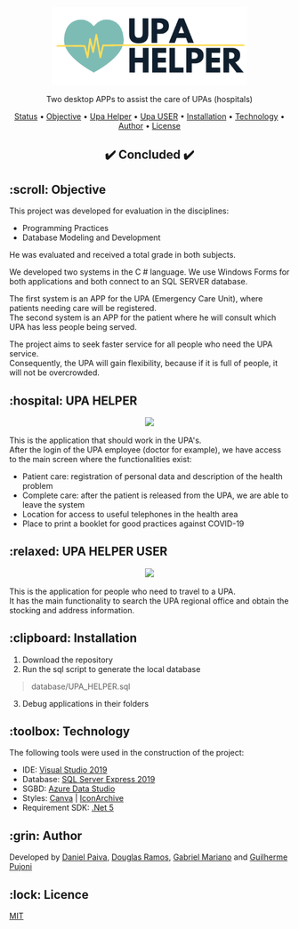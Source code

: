 <p align="center">
  <a href="#">
    <img src="images/logo.png" width="350" alt="UPA HELPER">
  </a>
</p>
<p align="center">
    Two desktop APPs to assist the care of UPAs (hospitals)
</p>

<p align="center">
 <a href="#status">Status</a> • 
 <a href="#objetivo">Objective</a> •
 <a href="#upahelper">Upa Helper</a> •
 <a href="#upauser">Upa USER</a> •
 <a href="#instalacao">Installation</a> • 
 <a href="#tecnologias">Technology</a> • 
 <a href="#autor">Author</a> • 
 <a href="#licenca">License</a>
</p>

<h2 align="center" id=status> 
	✔️ Concluded ✔️
</h2>

<h2 id=objetivo>:scroll: Objective</h2>

This project was developed for evaluation in the disciplines:

- Programming Practices
- Database Modeling and Development

He was evaluated and received a total grade in both subjects. <br>

We developed two systems in the C # language.
We use Windows Forms for both applications and both connect to an SQL SERVER database.<br>

The first system is an APP for the UPA (Emergency Care Unit),
where patients needing care will be registered.<br>
The second system is an APP for the patient where he will consult which UPA has less people being served.<br>

The project aims to seek faster service for all people who need the UPA service.<br>
Consequently, the UPA will gain flexibility, because if it is full of people, it will not be overcrowded.

<h2 id=upahelper>:hospital: UPA HELPER</h2>

<p align="center">
  <img src="https://i.imgur.com/kmsP0Qg.png" width="500">
</p>

This is the application that should work in the UPA's.<br>
After the login of the UPA employee (doctor for example), we have access to the main screen where the functionalities exist:
- Patient care: registration of personal data and description of the health problem
- Complete care: after the patient is released from the UPA, we are able to leave the system
- Location for access to useful telephones in the health area
- Place to print a booklet for good practices against COVID-19

<h2 id=upauser>:relaxed: UPA HELPER USER</h2>

<p align="center">
  <img src="https://i.imgur.com/vnTqmQs.png" width="500">
</p>

This is the application for people who need to travel to a UPA.<br>
It has the main functionality to search the UPA regional office and obtain the stocking and address information.

<h2 id=instalacao>:clipboard: Installation</h2>

1. Download the repository
2. Run the sql script to generate the local database
> database/UPA_HELPER.sql
3. Debug applications in their folders

<h2 id=tecnologias>:toolbox: Technology</h2>
The following tools were used in the construction of the project:

- IDE: <a href="https://visualstudio.microsoft.com/pt-br/vs/">Visual Studio 2019</a>
- Database: <a href="https://www.microsoft.com/pt-br/sql-server/sql-server-downloads">SQL Server Express 2019</a>
- SGBD: <a href="https://go.microsoft.com/fwlink/?linkid=2163435">Azure Data Studio</a>
- Styles: <a href="https://www.canva.com/">Canva</a> | <a href="https://iconarchive.com/">IconArchive</a>
- Requirement SDK: <a href="https://dotnet.microsoft.com/download/dotnet/5.0">.Net 5</a>

<h2 id=autor>:grin: Author</h2>
Developed by <a href="https://www.linkedin.com/in/danhpaiva/">Daniel Paiva</a>, 
<a href="https://www.linkedin.com/in/douglas-ramos-78362099/">Douglas Ramos</a>, 
<a href="https://www.linkedin.com/in/gabrielcmariano/">Gabriel Mariano</a> and
<a href="https://www.linkedin.com/in/guilherme-pujoni-4921a0187/">Guilherme Pujoni</a>

<h2 id=licenca>:lock: Licence</h2>
<a href="https://github.com/danhpaiva/upa-helper-project/blob/master/LICENSE" target="_blank">MIT</a>

